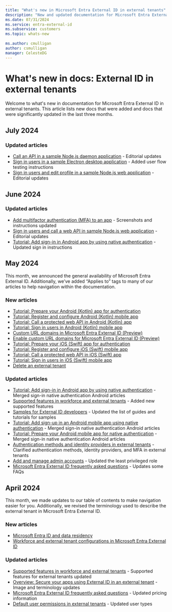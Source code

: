 ```yaml
---
title: "What's new in Microsoft Entra External ID in external tenants"
description: "New and updated documentation for Microsoft Entra External ID in external tenants."
ms.date: 07/31/2024
ms.service: entra-external-id
ms.subservice: customers
ms.topic: whats-new
 
ms.author: cmulligan
author: csmulligan
manager: CelesteDG
---
```


# What's new in docs: External ID in external tenants

Welcome to what's new in documentation for Microsoft Entra External ID in external tenants. This article lists new docs that were added and docs that were significantly updated in the last three months.

## July 2024

### Updated articles

- [Call an API in a sample Node.js daemon application](sample-daemon-node-call-api.md) - Editorial updates
- [Sign in users in a sample Electron desktop application](how-to-desktop-app-electron-sample-sign-in.md) - Added user flow testing instructions
- [Sign in users and edit profile in a sample Node.js web application](sample-web-app-node-sign-in-edit-profile.md) - Editorial updates

## June 2024

### Updated articles

- [Add multifactor authentication (MFA) to an app](how-to-multifactor-authentication-customers.md) - Screenshots and instructions updated
- [Sign in users and call a web API in sample Node.js web application](sample-web-app-node-sign-in-call-api.md) - Editorial updates
- [Tutorial: Add sign-in in Android app by using native authentication](tutorial-native-authentication-android-sign-in-sign-out.md) - Updated sign in instructions


## May 2024

This month, we announced the general availability of Microsoft Entra External ID. Additionally, we’ve added “Applies to” tags to many of our articles to help navigation within the documentation.

### New articles

- [Tutorial: Prepare your Android (Kotlin) app for authentication](tutorial-mobile-app-android-kotlin-prepare-app.md)
- [Tutorial: Register and configure Android (Kotlin) mobile app](tutorial-mobile-app-android-kotlin-prepare-tenant.md)
- [Tutorial: Call a protected web API in Android (Kotlin) app](tutorial-mobile-app-android-kotlin-sign-in-call-api.md)
- [Tutorial: Sign in users in Android (Kotlin) mobile app](tutorial-mobile-app-android-kotlin-sign-in.md)
- [Custom URL domains in Microsoft Entra External ID (Preview)](concept-custom-url-domain.md)
- [Enable custom URL domains for Microsoft Entra External ID (Preview)](how-to-custom-url-domain.md)
- [Tutorial: Prepare your iOS (Swift) app for authentication](tutorial-mobile-app-ios-swift-prepare-app.md)
- [Tutorial: Register and configure iOS (Swift) mobile app](tutorial-mobile-app-ios-swift-prepare-tenant.md)
- [Tutorial: Call a protected web API in iOS (Swift) app](tutorial-mobile-app-ios-swift-sign-in-call-api.md)
- [Tutorial: Sign in users in iOS (Swift) mobile app](tutorial-mobile-app-ios-swift-sign-in.md)
- [Delete an external tenant](how-to-delete-external-tenant-portal.md)

### Updated articles

- [Tutorial: Add sign-in in Android app by using native authentication](tutorial-native-authentication-android-sign-in-sign-out.md) - Merged sign-in native authentication Android articles
- [Supported features in workforce and external tenants](concept-supported-features-customers.md) - Added new supported features
- [Samples for External ID developers](samples-ciam-all.md) - Updated the list of guides and tutorials for samples
- [Tutorial: Add sign-up in an Android mobile app using native authentication](tutorial-native-authentication-android-sign-up.md) - Merged sign-in native authentication Android articles
- [Tutorial: Prepare your Android mobile app for native authentication](tutorial-native-authentication-prepare-android-app.md) - Merged sign-in native authentication Android articles
- [Authentication methods and identity providers in external tenants](concept-authentication-methods-customers.md) - Clarified authentication methods, identity providers, and MFA in external tenants
- [Add and manage admin accounts](how-to-manage-admin-accounts.md) - Updated the least privileged role
- [Microsoft Entra External ID frequently asked questions](faq-customers.md) - Updates some FAQs

## April 2024

This month, we made updates to our table of contents to make navigation easier for you. Additionally, we revised the terminology used to describe the external tenant in Microsoft Entra External ID.

### New articles

- [Microsoft Entra ID and data residency](/entra/fundamentals/data-residency)
- [Workforce and external tenant configurations in Microsoft Entra External ID](/entra/external-id/tenant-configurations)

### Updated articles

- [Supported features in workforce and external tenants](/entra/external-id/customers/concept-supported-features-customers) - Supported features for external tenants updated
- [Overview: Secure your apps using External ID in an external tenant](/entra/external-id/customers/overview-customers-ciam) - Image and terminology updates
- [Microsoft Entra External ID frequently asked questions](/entra/external-id/customers/faq-customers) - Updated pricing information
- [Default user permissions in external tenants](/entra/external-id/customers/reference-user-permissions) - Updated user types

